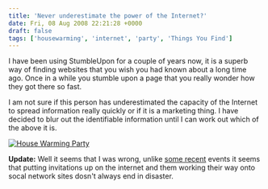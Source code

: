 ```yaml
---
title: 'Never underestimate the power of the Internet?'
date: Fri, 08 Aug 2008 22:21:28 +0000
draft: false
tags: ['housewarming', 'internet', 'party', 'Things You Find']
---
```


I have been using StumbleUpon for a couple of years now, it is a superb way of finding websites that you wish you had known about a long time ago. Once in a while you stumble upon a page that you really wonder how they got there so fast.

I am not sure if this person has underestimated the capacity of the Internet to spread information really quickly or if it is a marketing thing. I have decided to blur out the identifiable information until I can work out which of the above it is.

[![](/img/archive/2008/08/tracyappsunblured-267x300.png "House Warming Party")](/img/archive/2008/08/tracyappsunblured.png)

**Update:** Well it seems that I was wrong, unlike [some recent](http://news.bbc.co.uk/1/hi/england/kent/7385924.stm) events it seems that putting invitations up on the internet and them working their way onto socal network sites dosn't always end in disaster.